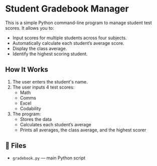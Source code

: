 #  Student Gradebook Manager

This is a simple Python command-line program to manage student test scores. It allows you to:
- Input scores for multiple students across four subjects.
- Automatically calculate each student’s average score.
- Display the class average.
- Identify the highest scoring student.

##  How It Works

1. The user enters the student's name.
2. The user inputs 4 test scores:
   - Math
   - Comms
   - Excel
   - Codability
3. The program:
   - Stores the data
   - Calculates each student’s average
   - Prints all averages, the class average, and the highest scorer

## 📂 Files
- `gradebook.py` — main Python script



